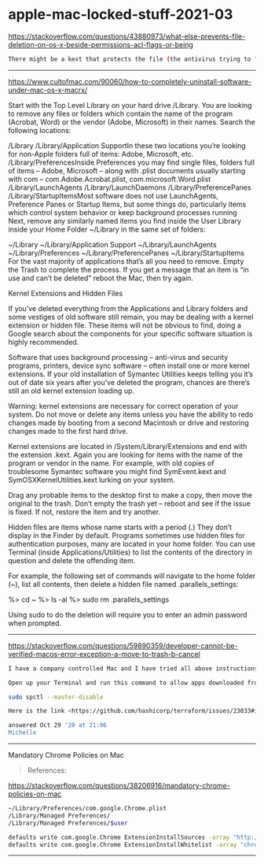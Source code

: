# apple-mac-locked-stuff-2021-03

<https://stackoverflow.com/questions/43880973/what-else-prevents-file-deletion-on-os-x-beside-permissions-acl-flags-or-being>

```sh
There might be a kext that protects the file (the antivirus trying to "defend" itself), but sudo kextunload <name> (see the kexts with kextstat | grep -v apple) should work... Or, even better, first eliminate the daemon (vs agent) that controls it with sudo launchctl remove <name> (see the daemons with sudo launchctl list | grep -v apple).
```

---

<https://www.cultofmac.com/90060/how-to-completely-uninstall-software-under-mac-os-x-macrx/>

Start with the Top Level Library on your hard drive /Library. You are looking to remove any files or folders which contain the name of the program (Acrobat, Word) or the vendor (Adobe, Microsoft) in their names. Search the following locations:

/Library
/Library/Application SupportIn these two locations you’re looking for non-Apple folders full of items: Adobe, Microsoft, etc.
/Library/PreferencesInside Preferences you may find single files, folders full of items – Adobe, Microsoft – along with .plist documents usually starting with com – com.Adobe.Acrobat.plist, com.microsoft.Word.plist
/Library/LaunchAgents
/Library/LaunchDaemons
/Library/PreferencePanes
/Library/StartupItemsMost software does not use LaunchAgents, Preference Panes or Startup Items, but some things do, particularly items which control system behavior or keep background processes running
Next, remove any similarly named items you find inside the User Library inside your Home Folder ~/Library in the same set of folders:

~/Library
~/Library/Application Support
~/Library/LaunchAgents
~/Library/Preferences
~/Library/PreferencePanes
~/Library/StartupItems
For the vast majority of applications that’s all you need to remove. Empty the Trash to complete the process. If you get a message that an item is “in use and can’t be deleted” reboot the Mac, then try again.

Kernel Extensions and Hidden Files

If you’ve deleted everything from the Applications and Library folders and some vestiges of old software still remain, you may be dealing with a kernel extension or hidden file. These items will not be obvious to find, doing a Google search about the components for your specific software situation is highly recommended.

Software that uses background processing – anti-virus and security programs, printers, device sync software – often install one or more kernel extensions. If your old installation of Symantec Utilities keeps telling you it’s out of date six years after you’ve deleted the program, chances are there’s still an old kernel extension loading up.




Warning: kernel extensions are necessary for correct operation of your system. Do not move or delete any items unless you have the ability to redo changes made by booting from a second Macintosh or drive and restoring changes made to the first hard drive.

Kernel extensions are located in /System/Library/Extensions and end with the extension .kext.  Again you are looking for items with the name of the program or vendor in the name. For example, with old copies of troublesome Symantec software you might find SymEvent.kext and SymOSXKernelUtilities.kext lurking on your system.

Drag any probable items to the desktop first to make a copy, then move the original to the trash. Don’t empty the trash yet – reboot and see if the issue is fixed. If not, restore the item and try another.


Hidden files are items whose name starts with a period (.) They don’t display in the Finder by default. Programs sometimes use hidden files for authentication purposes, many are located in your home folder. You can use Terminal (inside Applications/Utilities) to list the contents of the directory in question and delete the offending item.

For example, the following set of commands will navigate to the home folder (~), list all contents, then delete a hidden file named .parallels_settings:

%> cd ~
%> ls -al
%> sudo rm .parallels_settings

Using sudo to do the deletion will require you to enter an admin password when prompted.

---

<https://stackoverflow.com/questions/59890359/developer-cannot-be-verified-macos-error-exception-a-move-to-trash-b-cancel>

```sh
I have a company controlled Mac and I have tried all above instructions with no luck. This is what works for me.

Open up your Terminal and run this command to allow apps downloaded from Anywhere. After you run this command, go to your app and right click and select open. You have to have administrator right on your Mac.

sudo spctl --master-disable

Here is the link <https://github.com/hashicorp/terraform/issues/23033#issuecomment-540262070> Mac allow apps downloaded from Anywhere

answered Oct 29 '20 at 21:06
Michelle
```

---

Mandatory Chrome Policies on Mac

> References:

<https://stackoverflow.com/questions/38206916/mandatory-chrome-policies-on-mac>

```sh
~/Library/Preferences/com.google.Chrome.plist 
/Library/Managed Preferences/
/Library/Managed Preferences/$user
```

```sh
defaults write com.google.Chrome ExtensionInstallSources -array "http://install-url.com/*"
defaults write com.google.Chrome ExtensionInstallWhitelist -array "chrome-extension-id"
```

---
